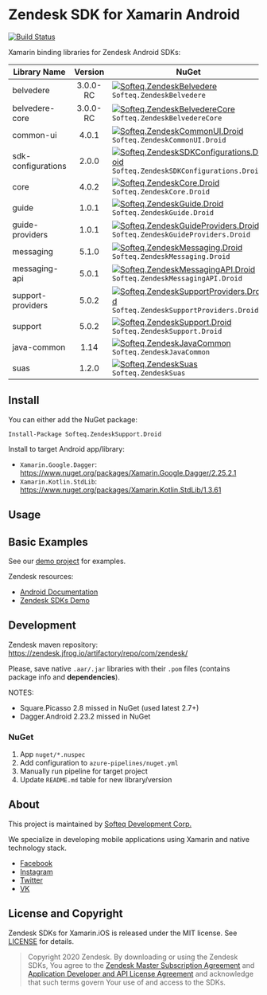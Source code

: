 # Zendesk SDK for Xamarin Android

[![Build Status](https://dev.azure.com/SofteqDevelopment/Xamarin.Binding.Libraries/_apis/build/status/zendesk-android-dev?branchName=main)](https://dev.azure.com/SofteqDevelopment/Xamarin.Binding.Libraries/_build/latest?definitionId=177&branchName=main)


Xamarin binding libraries for Zendesk Android SDKs:

Library Name  | Version        | NuGet
--------------|:--------------:|----------
belvedere | 3.0.0-RC | [![Softeq.ZendeskBelvedere](https://buildstats.info/nuget/Softeq.ZendeskBelvedere?includePreReleases=true)](https://www.nuget.org/packages/Softeq.ZendeskBelvedere) `Softeq.ZendeskBelvedere`
belvedere-core | 3.0.0-RC | [![Softeq.ZendeskBelvedereCore](https://buildstats.info/nuget/Softeq.ZendeskBelvedereCore?includePreReleases=true)](https://www.nuget.org/packages/Softeq.ZendeskBelvedereCore) `Softeq.ZendeskBelvedereCore`
common-ui | 4.0.1 | [![Softeq.ZendeskCommonUI.Droid](https://buildstats.info/nuget/Softeq.ZendeskCommonUI.Droid?includePreReleases=true)](https://www.nuget.org/packages/Softeq.ZendeskCommonUI.Droid) `Softeq.ZendeskCommonUI.Droid`
sdk-configurations | 2.0.0 | [![Softeq.ZendeskSDKConfigurations.Droid](https://buildstats.info/nuget/Softeq.ZendeskSDKConfigurations.Droid?includePreReleases=true)](https://www.nuget.org/packages/Softeq.ZendeskSDKConfigurations.Droid) `Softeq.ZendeskSDKConfigurations.Droid`
core | 4.0.2 | [![Softeq.ZendeskCore.Droid](https://buildstats.info/nuget/Softeq.ZendeskCore.Droid?includePreReleases=true)](https://www.nuget.org/packages/Softeq.ZendeskCore.Droid) `Softeq.ZendeskCore.Droid`
guide | 1.0.1 | [![Softeq.ZendeskGuide.Droid](https://buildstats.info/nuget/Softeq.ZendeskGuide.Droid?includePreReleases=true)](https://www.nuget.org/packages/Softeq.ZendeskGuide.Droid) `Softeq.ZendeskGuide.Droid`
guide-providers | 1.0.1 | [![Softeq.ZendeskGuideProviders.Droid](https://buildstats.info/nuget/Softeq.ZendeskGuideProviders.Droid?includePreReleases=true)](https://www.nuget.org/packages/Softeq.ZendeskGuideProviders.Droid) `Softeq.ZendeskGuideProviders.Droid`
messaging | 5.1.0 | [![Softeq.ZendeskMessaging.Droid](https://buildstats.info/nuget/Softeq.ZendeskMessaging.Droid?includePreReleases=true)](https://www.nuget.org/packages/Softeq.ZendeskMessaging.Droid) `Softeq.ZendeskMessaging.Droid`
messaging-api | 5.0.1 | [![Softeq.ZendeskMessagingAPI.Droid](https://buildstats.info/nuget/Softeq.ZendeskMessagingAPI.Droid?includePreReleases=true)](https://www.nuget.org/packages/Softeq.ZendeskMessagingAPI.Droid) `Softeq.ZendeskMessagingAPI.Droid`
support-providers | 5.0.2 | [![Softeq.ZendeskSupportProviders.Droid](https://buildstats.info/nuget/Softeq.ZendeskSupportProviders.Droid?includePreReleases=true)](https://www.nuget.org/packages/Softeq.ZendeskSupportProviders.Droid) `Softeq.ZendeskSupportProviders.Droid`
support | 5.0.2 | [![Softeq.ZendeskSupport.Droid](https://buildstats.info/nuget/Softeq.ZendeskSupport.Droid?includePreReleases=true)](https://www.nuget.org/packages/Softeq.ZendeskSupport.Droid) `Softeq.ZendeskSupport.Droid`
java-common | 1.14 | [![Softeq.ZendeskJavaCommon](https://buildstats.info/nuget/Softeq.ZendeskJavaCommon?includePreReleases=true)](https://www.nuget.org/packages/Softeq.ZendeskJavaCommon) `Softeq.ZendeskJavaCommon`
suas | 1.2.0 | [![Softeq.ZendeskSuas](https://buildstats.info/nuget/Softeq.ZendeskSuas?includePreReleases=true)](https://www.nuget.org/packages/Softeq.ZendeskSuas) `Softeq.ZendeskSuas`

## Install

You can either add the NuGet package:

```
Install-Package Softeq.ZendeskSupport.Droid
```

Install to target Android app/library:

- `Xamarin.Google.Dagger`: https://www.nuget.org/packages/Xamarin.Google.Dagger/2.25.2.1
- `Xamarin.Kotlin.StdLib`: https://www.nuget.org/packages/Xamarin.Kotlin.StdLib/1.3.61

## Usage

## Basic Examples

See our [demo project](/sample) for examples.

Zendesk resources:

- [Android Documentation](https://developer.zendesk.com/documentation/zendesk-sdks/sdks/android/getting_started/)
- [Zendesk SDKs Demo](https://github.com/zendesk/android_sdk_demo_apps/)

## Development

Zendesk maven repository: https://zendesk.jfrog.io/artifactory/repo/com/zendesk/

Please, save native `.aar/.jar` libraries with their `.pom` files (contains package info and **dependencies**).

NOTES:
- Square.Picasso 2.8 missed in NuGet (used latest 2.7+)
- Dagger.Android 2.23.2 missed in NuGet

### NuGet

1. App `nuget/*.nuspec`
2. Add configuration to `azure-pipelines/nuget.yml`
3. Manually run pipeline for target project
4. Update `README.md` table for new library/version

## About

This project is maintained by [Softeq Development Corp.](https://www.softeq.com/)

We specialize in developing mobile applications using Xamarin and native technology stack.

- [Facebook](https://web.facebook.com/Softeq.by/)
- [Instagram](https://www.instagram.com/softeq/)
- [Twitter](https://twitter.com/Softeq)
- [VK](https://vk.com/club21079655)

## License and Copyright

Zendesk SDKs for Xamarin.iOS is released under the MIT license. See [LICENSE](LICENSE) for details.

> Copyright 2020 Zendesk. By downloading or using the Zendesk SDKs, You agree to the [Zendesk Master Subscription Agreement](https://www.zendesk.com/company/customers-partners/#master-subscription-agreement) and [Application Developer and API License Agreement](https://www.zendesk.com/company/customers-partners/#application-developer-api-license-agreement) and acknowledge that such terms govern Your use of and access to the SDKs.
